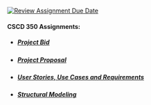 [![Review Assignment Due Date](https://classroom.github.com/assets/deadline-readme-button-24ddc0f5d75046c5622901739e7c5dd533143b0c8e959d652212380cedb1ea36.svg)](https://classroom.github.com/a/32B92nwd)

#### CSCD 350 Assignments:
- ##### [Project Bid](https://github.com/Sanmeet-EWU/github-teams-project-bid-ctrl-freaks/tree/main/project-bid)
- ##### [Project Proposal](https://github.com/Sanmeet-EWU/github-teams-project-bid-ctrl-freaks/tree/main/project-proposal)
- ##### [User Stories, Use Cases and Requirements](https://github.com/Sanmeet-EWU/github-teams-project-bid-ctrl-freaks/tree/main/user-stories_use-cases_requirements)
- ##### [Structural Modeling]()
